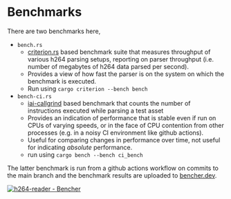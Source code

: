 # Benchmarks

There are two benchmarks here,

 - `bench.rs`
   - [criterion.rs](https://github.com/bheisler/criterion.rs) based benchmark suite that measures throughput of various
     h264 parsing setups, reporting on parser throughput (i.e. number of megabytes of h264 data parsed per second).
   - Provides a view of how fast the parser is on the system on which the benchmark is executed.
   - Run using `cargo criterion --bench bench`
 - `bench-ci.rs`
   - [iai-callgrind](https://github.com/iai-callgrind/iai-callgrind) based benchmark that counts the number of
     instructions executed while parsing a test asset
   - Provides an indication of performance that is stable even if run on CPUs of varying speeds, or in the face of
     CPU contention from other processes (e.g. in a noisy CI environment like github actions).
   - Useful for comparing changes in performance over time, not useful for indicating _absolute_ performance.
   - run using `cargo bench --bench ci_bench`

The latter benchmark is run from a github actions workflow on commits to the main branch and the benchmark results are
uploaded to [bencher.dev](https://bencher.dev/perf/h264-reader).

[![h264-reader - Bencher](https://api.bencher.dev/v0/projects/h264-reader/perf/img?branches=a53abf65-ea6e-482e-8c55-cf6726e77864&testbeds=19d2a260-47fc-44ec-b7f8-314d88408ce7&benchmarks=cc26ec97-55ef-43a5-860f-861ae847d8b3&measures=1dc590ca-477f-4477-8295-672b05d33086&start_time=1706605032000&end_time=1709197032000 "h264-reader")](https://bencher.dev/perf/h264-reader?key=true&reports_per_page=4&branches_per_page=8&testbeds_per_page=8&benchmarks_per_page=8&reports_page=1&branches_page=1&testbeds_page=1&benchmarks_page=1)